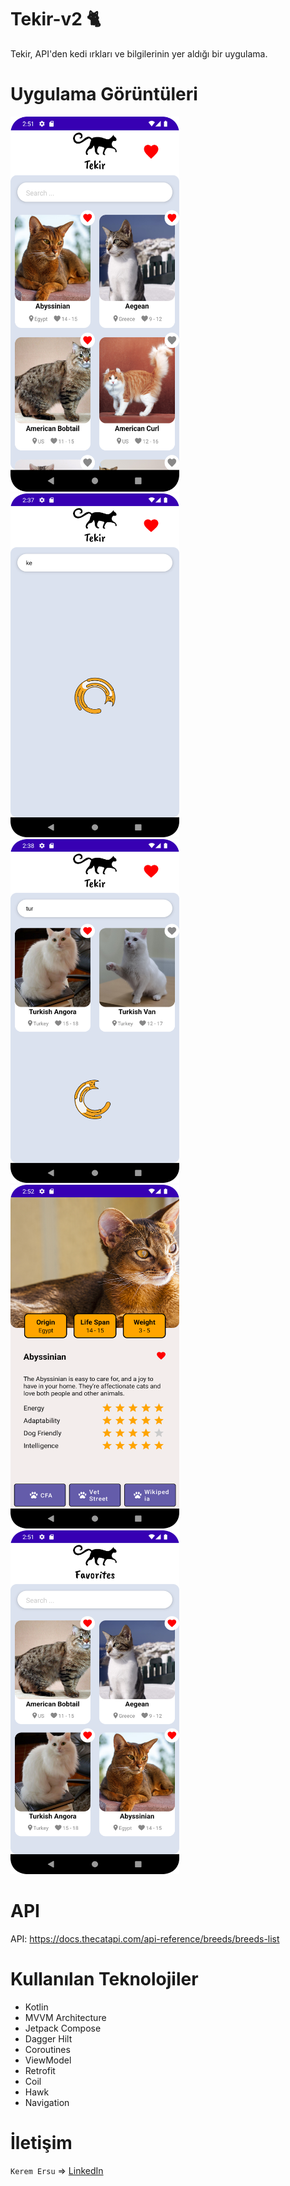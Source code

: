 # Tekir-v2 🐈

Tekir, API'den kedi ırkları ve bilgilerinin yer aldığı bir uygulama.

# Uygulama Görüntüleri

<img src="screenshots/ss1.png" width="270" height="600">  <img src="screenshots/ss2.png" width="270" height="550"> 
<img src="screenshots/ss3.png" width="270" height="550">  <img src="screenshots/ss4.png" width="270" height="550"> 
<img src="screenshots/ss5.png" width="270" height="550"> 

# API 

API:
https://docs.thecatapi.com/api-reference/breeds/breeds-list

# Kullanılan Teknolojiler

<ul>
  <li>Kotlin</li>
  <li>MVVM Architecture</li>
  <li>Jetpack Compose</li>
  <li>Dagger Hilt</li>
  <li>Coroutines</li>
  <li>ViewModel</li>
  <li>Retrofit</li>
  <li>Coil</li>
  <li>Hawk</li>
  <li>Navigation</li>
</ul>

# İletişim

`Kerem Ersu` => [LinkedIn](https://www.linkedin.com/in/kerem-ersu-0082ba194/)
